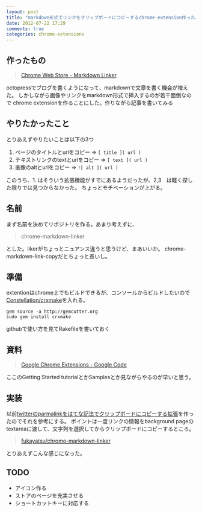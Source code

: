 ```yaml
---
layout: post
title: "markdown形式でリンクをクリップボードにコピーするchrome-extension作った。"
date: 2012-07-22 17:29
comments: true
categories: chrome-extensions
---
```


## 作ったもの
> [Chrome Web Store - Markdown Linker](https://chrome.google.com/webstore/detail/kgadgjmlofjccpefhdagbonmohjknlll)


octopressでブログを書くようになって、markdownで文章を書く機会が増えた。
しかしながら画像やリンクをmarkdown形式で挿入するのが若干面倒なので
chrome extensionを作ることにした。作りながら記事を書いてみる


## やりたかったこと
とりあえずやりたいことは以下の3つ

1. ページのタイトルとurlをコピー => `[ title ]( url )`
2. テキストリンクのtextとurlをコピー => `[ text ]( url )`
3. 画像のaltとurlをコピー => `![ alt ]( url )`

このうち、1. はそういう拡張機能がすでにあるようだったが、2,3　は軽く探した限りでは見つからなかった。
ちょっとモチベーションが上がる。


## 名前
まず名前を決めてリポジトリを作る。あまり考えずに、
> chrome-markdown-linker


とした。likerがちょっとニュアンス違うと思うけど、まあいいか。
chrome-markdown-link-copyだとちょっと長いし。


## 準備
extentionはchrome上でもビルドできるが、コンソールからビルドしたいので[Constellation/crxmake](https://github.com/Constellation/crxmake)を入れる。

    gem source -a http://gemcutter.org
    sudo gem install crxmake

githubで使い方を見てRakefileを書いておく

## 資料
> [Google Chrome Extensions - Google Code](http://code.google.com/chrome/extensions/index.html)

ここのGetting Started tutorialとかSamplesとか見ながらやるのが早いと思う。

## 実装
以前[twitterのparmalinkをはてな記法でクリップボードにコピーする拡張](https://chrome.google.com/webstore/detail/fnpppbhohekmekeomhfihapjadolpjjh)を作ったのでそれを参考にする。
ポイントは一度リンクの情報をbackground pageのtextareaに渡して、文字列を選択してからクリップボードにコピーするところ。

> [fukayatsu/chrome-markdown-linker](https://github.com/fukayatsu/chrome-markdown-linker)

とりあえずこんな感じになった。

## TODO
- アイコン作る
- ストアのページを充実させる
- ショートカットキーに対応する
